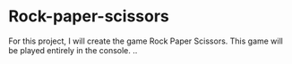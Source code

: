 # Rock-paper-scissors
For this project, I will create the game Rock Paper Scissors. This game will be played entirely in the console.
..